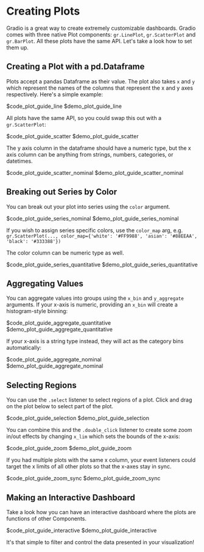 # Creating Plots

Gradio is a great way to create extremely customizable dashboards. Gradio comes with three native Plot components: `gr.LinePlot`, `gr.ScatterPlot` and `gr.BarPlot`. All these plots have the same API. Let's take a look how to set them up.

## Creating a Plot with a pd.Dataframe

Plots accept a pandas Dataframe as their value. The plot also takes `x` and `y` which represent the names of the columns that represent the x and y axes respectively. Here's a simple example:

$code_plot_guide_line
$demo_plot_guide_line

All plots have the same API, so you could swap this out with a `gr.ScatterPlot`:

$code_plot_guide_scatter
$demo_plot_guide_scatter

The y axis column in the dataframe should have a numeric type, but the x axis column can be anything from strings, numbers, categories, or datetimes.

$code_plot_guide_scatter_nominal
$demo_plot_guide_scatter_nominal

## Breaking out Series by Color

You can break out your plot into series using the `color` argument.

$code_plot_guide_series_nominal
$demo_plot_guide_series_nominal

If you wish to assign series specific colors, use the `color_map` arg, e.g. `gr.ScatterPlot(..., color_map={'white': '#FF9988', 'asian': '#88EEAA', 'black': '#333388'})`

The color column can be numeric type as well.

$code_plot_guide_series_quantitative
$demo_plot_guide_series_quantitative

## Aggregating Values

You can aggregate values into groups using the `x_bin` and `y_aggregate` arguments. If your x-axis is numeric, providing an `x_bin` will create a histogram-style binning:

$code_plot_guide_aggregate_quantitative
$demo_plot_guide_aggregate_quantitative

If your x-axis is a string type instead, they will act as the category bins automatically:

$code_plot_guide_aggregate_nominal
$demo_plot_guide_aggregate_nominal

## Selecting Regions

You can use the `.select` listener to select regions of a plot. Click and drag on the plot below to select part of the plot.

$code_plot_guide_selection
$demo_plot_guide_selection

You can combine this and the `.double_click` listener to create some zoom in/out effects by changing `x_lim` which sets the bounds of the x-axis:

$code_plot_guide_zoom
$demo_plot_guide_zoom

If you had multiple plots with the same x column, your event listeners could target the x limits of all other plots so that the x-axes stay in sync.

$code_plot_guide_zoom_sync
$demo_plot_guide_zoom_sync

## Making an Interactive Dashboard

Take a look how you can have an interactive dashboard where the plots are functions of other Components.

$code_plot_guide_interactive
$demo_plot_guide_interactive

It's that simple to filter and control the data presented in your visualization!
